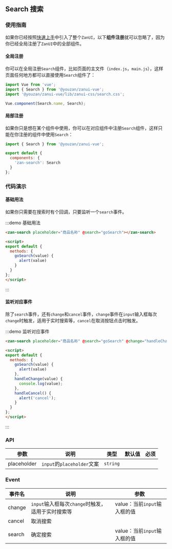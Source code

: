 <script>
export default {
  methods: {
    goSearch(value) {
      alert(value)
    },
    handleChange(value) {
      console.log(value);
    },
    handleCancel() {
      alert('cancel');
    }
  }
};
</script>

## Search 搜索

### 使用指南

如果你已经按照[快速上手](/vue/component/quickstart)中引入了整个`ZanUI`，以下**组件注册**就可以忽略了，因为你已经全局注册了`ZanUI`中的全部组件。

#### 全局注册

你可以在全局注册`Search`组件，比如页面的主文件（`index.js`，`main.js`），这样页面任何地方都可以直接使用`Search`组件了：

```js
import Vue from 'vue';
import { Search } from '@youzan/zanui-vue';
import '@youzan/zanui-vue/lib/zanui-css/search.css';

Vue.component(Search.name, Search);
```

#### 局部注册

如果你只是想在某个组件中使用，你可以在对应组件中注册`Search`组件，这样只能在你注册的组件中使用`Search`：

```js
import { Search } from '@youzan/zanui-vue';

export default {
  components: {
    'zan-search': Search
  }
};
```

### 代码演示

#### 基础用法

如果你只需要在搜索时有个回调，只要监听一个`search`事件。

:::demo 基础用法
```html
<zan-search placeholder="商品名称" @search="goSearch"></zan-search>

<script>
export default {
  methods: {
    goSearch(value) {
      alert(value)
    }
  }
};
</script>
```
:::

#### 监听对应事件

除了`search`事件，还有`change`和`cancel`事件，`change`事件在`input`输入框每次`change`时触发，适用于实时搜索等，`cancel`在取消按钮点击时触发。

:::demo 监听对应事件
```html
<zan-search placeholder="商品名称" @search="goSearch" @change="handleChange" @cancel="handleCancel"></zan-search>

<script>
export default {
  methods: {
    goSearch(value) {
      alert(value)
    },
    handleChange(value) {
      console.log(value);
    },
    handleCancel() {
      alert('cancel');
    }
  }
};
</script>
```
:::

### API

| 参数       | 说明      | 类型       | 默认值       | 必须       |
|-----------|-----------|-----------|-------------|-------------|
| placeholder | `input`的`placeholder`文案 | `string`  |           |     |

### Event

| 事件名       | 说明      | 参数       |
|-----------|-----------|-----------|
| change | `input`输入框每次`change`时触发，适用于实时搜索等 | value：当前`input`输入框的值  |
| cancel | 取消搜索 |   |
| search | 确定搜索 | value：当前`input`输入框的值  |
